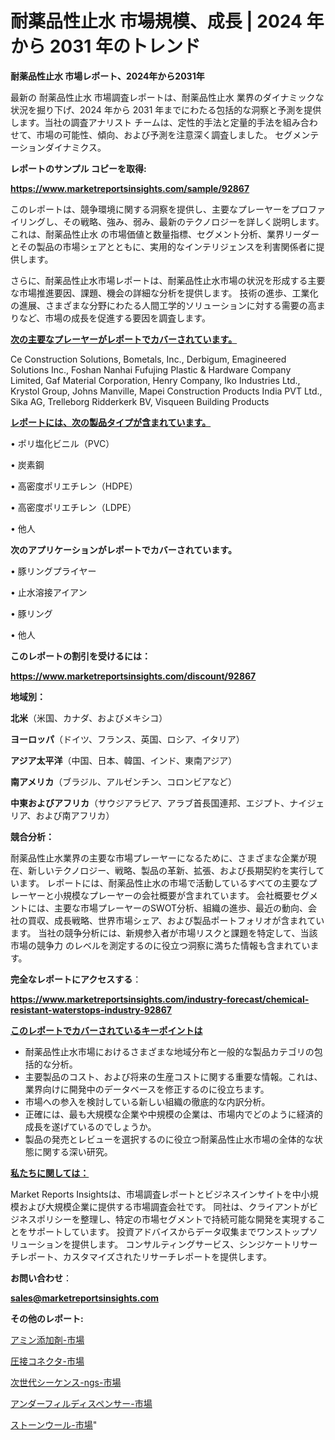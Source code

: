 # 耐薬品性止水 市場規模、成長 | 2024 年から 2031 年のトレンド

<strong>耐薬品性止水 市場レポート、2024年から2031年</strong>

最新の 耐薬品性止水 市場調査レポートは、耐薬品性止水 業界のダイナミックな状況を掘り下げ、2024 年から 2031 年までにわたる包括的な洞察と予測を提供します。当社の調査アナリスト チームは、定性的手法と定量的手法を組み合わせて、市場の可能性、傾向、および予測を注意深く調査しました。 セグメンテーションダイナミクス。



<strong>レポートのサンプル コピーを取得:</strong> <a href=https://www.marketreportsinsights.com/sample/92867>

<strong><u>https://www.marketreportsinsights.com/sample/92867</u></strong></a>

このレポートは、競争環境に関する洞察を提供し、主要なプレーヤーをプロファイリングし、その戦略、強み、弱み、最新のテクノロジーを詳しく説明します。 これは、耐薬品性止水 の市場価値と数量指標、セグメント分析、業界リーダーとその製品の市場シェアとともに、実用的なインテリジェンスを利害関係者に提供します。

さらに、耐薬品性止水市場レポートは、耐薬品性止水市場の状況を形成する主要な市場推進要因、課題、機会の詳細な分析を提供します。 技術の進歩、工業化の進展、さまざまな分野にわたる人間工学的ソリューションに対する需要の高まりなど、市場の成長を促進する要因を調査します。



<strong><u>次の主要なプレーヤーがレポートでカバーされています。</u></strong>

Ce Construction Solutions, Bometals, Inc., Derbigum, Emagineered Solutions Inc., Foshan Nanhai Fufujing Plastic & Hardware Company Limited, Gaf Material Corporation, Henry Company, Iko Industries Ltd., Krystol Group, Johns Manville, Mapei Construction Products India PVT Ltd., Sika AG, Trelleborg Ridderkerk BV, Visqueen Building Products



<strong><u><b>レポートには、次の製品タイプが含まれています。</b></u></strong>

• ポリ塩化ビニル（PVC）

• 炭素鋼

• 高密度ポリエチレン（HDPE）

• 高密度ポリエチレン（LDPE）

• 他人



<strong><b>次のアプリケーションがレポートでカバーされています。</b></strong>

• 豚リングプライヤー

• 止水溶接アイアン

• 豚リング

• 他人



<strong><b>このレポートの割引を受けるには：</b></strong><a href=https://www.marketreportsinsights.com/discount/92867>

<strong><u>https://www.marketreportsinsights.com/discount/92867</u></strong></a>



<strong>地域別：</strong>



<strong>北米</strong>（米国、カナダ、およびメキシコ）



<strong>ヨーロッパ</strong>（ドイツ、フランス、英国、ロシア、イタリア）



<strong>アジア太平洋</strong>（中国、日本、韓国、インド、東南アジア）



<strong>南アメリカ</strong>（ブラジル、アルゼンチン、コロンビアなど）



<strong>中東およびアフリカ</strong>（サウジアラビア、アラブ首長国連邦、エジプト、ナイジェリア、および南アフリカ）



<strong>競合分析：</strong>

耐薬品性止水業界の主要な市場プレーヤーになるために、さまざまな企業が現在、新しいテクノロジー、戦略、製品の革新、拡張、および長期契約を実行しています。 レポートには、耐薬品性止水の市場で活動しているすべての主要なプレーヤーと小規模なプレーヤーの会社概要が含まれています。 会社概要セグメントには、主要な市場プレーヤーのSWOT分析、組織の進歩、最近の動向、会社の買収、成長戦略、世界市場シェア、および製品ポートフォリオが含まれています。 当社の競争分析には、新規参入者が市場リスクと課題を特定して、当該市場の競争力 のレベルを測定するのに役立つ洞察に満ちた情報も含まれています。



<strong>完全なレポートにアクセスする</strong>：

<a href=https://www.marketreportsinsights.com/industry-forecast/chemical-resistant-waterstops-industry-92867>

<strong><u>https://www.marketreportsinsights.com/industry-forecast/chemical-resistant-waterstops-industry-92867</u></strong></a>



<strong><u><b>このレポートでカバーされているキーポイントは</b></u></strong>
<ul>
  <li>耐薬品性止水市場におけるさまざまな地域分布と一般的な製品カテゴリの包括的な分析。</li>
  <li>主要製品のコスト、および将来の生産コストに関する重要な情報。これは、業界向けに開発中のデータベースを修正するのに役立ちます。</li>
  <li>市場への参入を検討している新しい組織の徹底的な内訳分析。</li>
  <li>正確には、最も大規模な企業や中規模の企業は、市場内でどのように経済的成長を遂げているのでしょうか。</li>
  <li>製品の発売とレビューを選択するのに役立つ耐薬品性止水市場の全体的な状態に関する深い研究。</li>
</ul>


<strong><u><b>私たちに関しては：</b></u></strong>

Market Reports Insightsは、市場調査レポートとビジネスインサイトを中小規模および大規模企業に提供する市場調査会社です。 同社は、クライアントがビジネスポリシーを整理し、特定の市場セグメントで持続可能な開発を実現することをサポートしています。 投資アドバイスからデータ収集までワンストップソリューションを提供します。 コンサルティングサービス、シンジケートリサーチレポート、カスタマイズされたリサーチレポートを提供します。



<strong><b>お問い合わせ</b></strong>：

<a href=mailto:sales@marketreportsinsights.com>

<strong><u>sales@marketreportsinsights.com</u></strong></a>



<strong>その他のレポート:</strong>

<a href=https://www.linkedin.com/pulse/アミン添加剤-市場-2023-新興市場-将来の動向と市場需要-2030-5o97f/>アミン添加剤-市場</a>

<a href=https://www.linkedin.com/pulse/圧接コネクタ-市場-2023-推進要因と成長機会-2030-analytics-achievers-24-analysis-dvuqf/>圧接コネクタ-市場</a>

<a href=https://www.linkedin.com/pulse/次世代シーケンス-ngs-市場-2023-総合分析と事業成長戦略-2030-pr-news-hub-zz5vf/>次世代シーケンス-ngs-市場</a>

<a href=https://www.linkedin.com/pulse/アンダーフィルディスペンサー-市場-2023-収益と成長ドライバー-2030-qlqof/>アンダーフィルディスペンサー-市場</a>

<a href=https://www.linkedin.com/pulse/ストーンウール-市場-2023-推進要因と成長機会-2030-consumer-connection-collective-360-fiybf/>ストーンウール-市場</a>"
